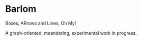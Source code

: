 Barlom
========

Boxes, ARrows and Lines, Oh My!

A graph-oriented, meandering, experimental work in progress.

